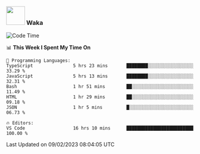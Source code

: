 ### <img src="https://media.giphy.com/media/VgCDAzcKvsR6OM0uWg/giphy.gif" width="50"> Waka

  <!--START_SECTION:waka-->
![Code Time](http://img.shields.io/badge/Code%20Time-1%2C253%20hrs%2055%20mins-blue)

📊 **This Week I Spent My Time On** 

```text
💬 Programming Languages: 
TypeScript               5 hrs 23 mins       ████████░░░░░░░░░░░░░░░░░   33.29 % 
JavaScript               5 hrs 13 mins       ████████░░░░░░░░░░░░░░░░░   32.31 % 
Bash                     1 hr 51 mins        ██░░░░░░░░░░░░░░░░░░░░░░░   11.49 % 
HTML                     1 hr 29 mins        ██░░░░░░░░░░░░░░░░░░░░░░░   09.18 % 
JSON                     1 hr 5 mins         █░░░░░░░░░░░░░░░░░░░░░░░░   06.73 % 

🔥 Editors: 
VS Code                  16 hrs 10 mins      █████████████████████████   100.00 % 

```


 Last Updated on 09/02/2023 08:04:05 UTC
<!--END_SECTION:waka-->
